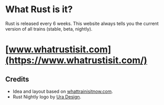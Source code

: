 # What Rust is it?

Rust is released every 6 weeks.
This website always tells you the current version of all trains (stable, beta, nightly).

# [www.whatrustisit.com](https://www.whatrustisit.com/)

## Credits

* Idea and layout based on [whattrainisitnow.com](http://whattrainisitnow.com/).
* Rust Nightly logo by [Ura Design](https://ura.design/).
